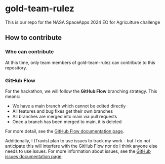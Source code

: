 # gold-team-rulez
This is our repo for the NASA SpaceApps 2024 EO for Agriculture challenge 

## How to contribute

### Who can contribute
At this time, only team members of gold-team-rulez can contribute to this repository.

### GitHub Flow
For the hackathon, we will follow the **GitHub Flow** branching strategy. This means:
* We have a main branch which cannot be edited directly
* All features and bug fixes get their own branches
* All branches are merged into main via pull requests
* Once a branch has been merged to main, it is deleted

For more detail, see the [GitHub Flow documentation page](https://docs.github.com/en/get-started/using-github/github-flow).

Additionally, I (Travis) plan to use issues to track my work - but I do not anticipate this will interfere with the GitHub Flow nor do I think anyone else needs to use issues. For more information about issues, see the [GitHub issues documentation page](https://docs.github.com/en/issues/tracking-your-work-with-issues).